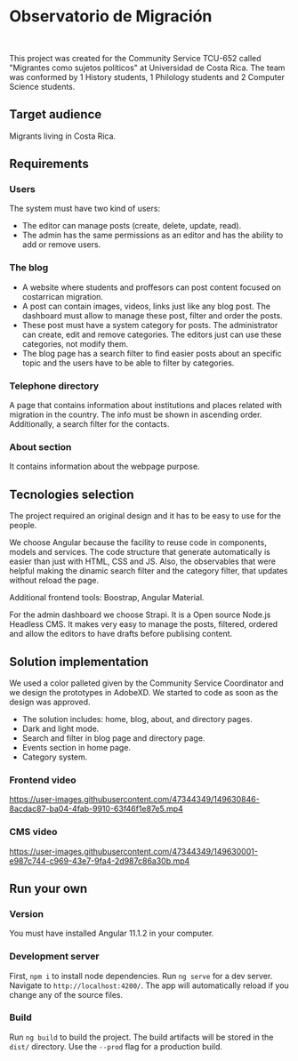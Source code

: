 # Observatorio de Migración

<br>

This project was created for the Community Service TCU-652 called "Migrantes como sujetos políticos" at Universidad de Costa Rica. The team was conformed by 1 History students, 1 Philology students and 2 Computer Science students.

## Target audience

Migrants living in Costa Rica.


## Requirements



### Users
The system must have two kind of users:
- The editor can manage posts (create, delete, update, read).
- The admin has the same permissions as an editor and has the ability to add or remove users.


### The blog


- A website where students and proffesors can post content focused on costarrican migration. 
- A post can contain images, videos, links just like any blog post. The dashboard must allow to manage these post, filter and order the posts.
- These post must have a system category for posts. The administrator can create, edit and remove categories. The editors just can use these categories, not modify them.
- The blog page has a search filter to find easier posts about an specific topic and the users have to be able to filter by categories.


### Telephone directory
A page that contains information about institutions and places related with migration in the country. The info must be shown in ascending order. Additionally, a search filter for the contacts.


### About section
It contains information about the webpage purpose.


## Tecnologies selection
The project required an original design and it has to be easy to use for the people. 

We choose Angular because the facility to reuse code in components, models and services. The code structure that generate automatically is easier than just with HTML, CSS and JS. Also, the observables that were helpful making the dinamic search filter and the category filter, that updates without reload the page.

Additional frontend tools: Boostrap, Angular Material.

For the admin dashboard we choose Strapi. It is a Open source Node.js Headless CMS. It makes very easy to manage the posts, filtered, ordered and allow the editors to have drafts before publising content.


## Solution implementation

We used a color palleted given by the Community Service Coordinator and we design the prototypes in AdobeXD. We started to code as soon as the design was approved.

- The solution includes: home, blog, about, and directory pages.
- Dark and light mode.
- Search and filter in blog page and directory page.
- Events section in home page.
- Category system.

### Frontend video

https://user-images.githubusercontent.com/47344349/149630846-8acdac87-ba04-4fab-9910-63f46f1e87e5.mp4



### CMS video
https://user-images.githubusercontent.com/47344349/149630001-e987c744-c969-43e7-9fa4-2d987c86a30b.mp4



## Run your own


### Version
You must have installed Angular 11.1.2 in your computer.


### Development server
First, `npm i` to install node dependencies.
Run `ng serve` for a dev server. Navigate to `http://localhost:4200/`. The app will automatically reload if you change any of the source files.


### Build

Run `ng build` to build the project. The build artifacts will be stored in the `dist/` directory. Use the `--prod` flag for a production build.

